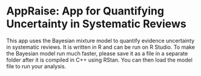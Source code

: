 # AppRaise: App for Quantifying Uncertainty in Systematic Reviews
This app uses the Bayesian mixture model to quantify evidence uncertainty in systematic reviews.
It is written in R and can be run on R Studio.
To make the Bayesian model run much faster, please save it as a file in a separate folder after it is compiled in C++ using RStan.
You can then load the model file to run your analysis.
